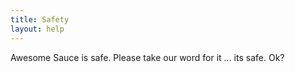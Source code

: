 ```yaml
---
title: Safety
layout: help
---
```


Awesome Sauce is safe. Please take our word for it ... its safe. Ok?